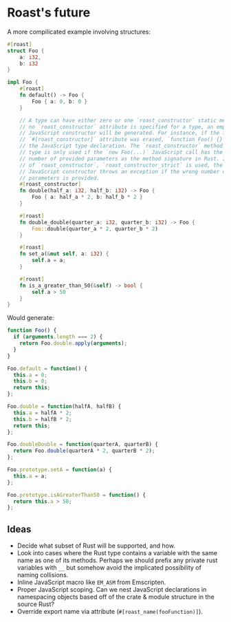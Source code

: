 # Roast's future

A more compilicated example involving structures:

```rust
#[roast]
struct Foo {
    a: i32,
    b: i32
}

impl Foo {
    #[roast]
    fn default() -> Foo {
        Foo { a: 0, b: 0 }
    }

    // A type can have either zero or one `roast_constructor` static method. If
    // no `roast_constructor` attribute is specified for a type, an empty
    // JavaScript constructor will be generated. For instance, if the following
    // `#[roast_constructor]` attribute was erased, `function Foo() {}` would be
    // the JavaScript type declaration. The `roast_constructor` method for a
    // type is only used if the `new Foo(...)` JavaScript call has the same
    // number of provided parameters as the method signature in Rust. If instead
    // of `roast_constructor`, `roast_constructor_strict` is used, the
    // JavaScript constructor throws an exception if the wrong number of
    // parameters is provided.
    #[roast_constructor]
    fn double(half_a: i32, half_b: i32) -> Foo {
        Foo { a: half_a * 2, b: half_b * 2 }
    }

    #[roast]
    fn double_double(quarter_a: i32, quarter_b: i32) -> Foo {
        Foo::double(quarter_a * 2, quarter_b * 2)
    }

    #[roast]
    fn set_a(&mut self, a: i32) {
        self.a = a;
    }

    #[roast]
    fn is_a_greater_than_50(&self) -> bool {
        self.a > 50
    }
}
```

Would generate:

```js
function Foo() {
  if (arguments.length === 2) {
    return Foo.double.apply(arguments);
  }
}

Foo.default = function() {
  this.a = 0;
  this.b = 0;
  return this;
};

Foo.double = function(halfA, halfB) {
  this.a = halfA * 2;
  this.b = halfB * 2;
  return this;
};

Foo.doubleDouble = function(quarterA, quarterB) {
  return Foo.double(quarterA * 2, quarterB * 2);
};

Foo.prototype.setA = function(a) {
  this.a = a;
};

Foo.prototype.isAGreaterThan50 = function() {
  return this.a > 50;
};
```

## Ideas

* Decide what subset of Rust will be supported, and how.
* Look into cases where the Rust type contains a variable with the same name as
  one of its methods. Perhaps we should prefix any private rust variables with
  `__` but somehow avoid the implicated possibility of naming collisions.
* Inline JavaScript macro like `EM_ASM` from Emscripten.
* Proper JavaScript scoping. Can we nest JavaScript declarations in namespacing
  objects based off of the crate &amp; module structure in the source Rust?
* Override export name via attribute (`#[roast_name(fooFunction)]`).
